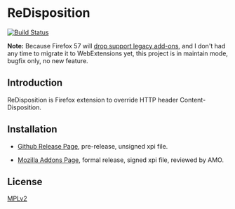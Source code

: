 ReDisposition
=============

[![Build Status](https://travis-ci.org/muzuiget/redisposition.svg?branch=master)](https://travis-ci.org/muzuiget/redisposition)

**Note:** Because Firefox 57 will [drop support legacy add-ons](https://blog.mozilla.org/addons/2017/02/16/the-road-to-firefox-57-compatibility-milestones/), and I don't had any time to migrate it to WebExtensions yet, this project is in maintain mode, bugfix only, no new feature.

## Introduction

ReDisposition is Firefox extension to override HTTP header Content-Disposition.

## Installation

* [Github Release Page](https://github.com/muzuiget/redisposition/releases), pre-release, unsigned xpi file.

* [Mozilla Addons Page](https://addons.mozilla.org/firefox/addon/redisposition/), formal release, signed xpi file, reviewed by AMO. 

## License

[MPLv2](http://www.mozilla.org/MPL/2.0/)


